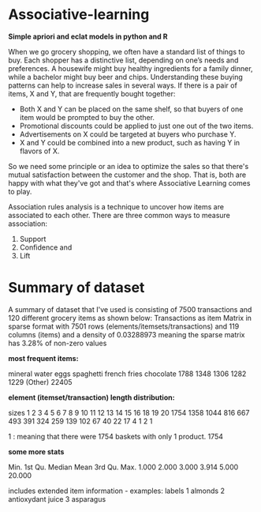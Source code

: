 # Associative-learning
**Simple apriori and eclat models in python and R** 

When we go grocery shopping, we often have a standard list of things to buy. Each shopper has a distinctive list, depending on one’s needs and preferences. A housewife might buy healthy ingredients for a family dinner, while a bachelor might buy beer and chips. Understanding these buying patterns can help to increase sales in several ways. If there is a pair of items, X and Y, that are frequently bought together:

* Both X and Y can be placed on the same shelf, so that buyers of one item would be prompted to buy the other.
* Promotional discounts could be applied to just one out of the two items.
* Advertisements on X could be targeted at buyers who purchase Y.
* X and Y could be combined into a new product, such as having Y in flavors of X.

So we need some principle or an idea to optimize the sales so that there's mutual satisfaction between the customer and the shop. That is, both are happy with what they've got and that's where Associative Learning comes to play.

Association rules analysis is a technique to uncover how items are associated to each other. There are three common ways to measure association:

1. Support
2. Confidence and 
3. Lift

# Summary of dataset #

A summary of dataset that I've used is consisting of 7500 transactions and 120 different grocery items as shown below:
Transactions as item
Matrix in sparse format with
 7501 rows (elements/itemsets/transactions) and
 119 columns (items) 
 and a density of 0.03288973 meaning the sparse matrix has 3.28% of non-zero values

**most frequent items:**

mineral water          eggs     spaghetti  french fries     chocolate 
         1788          1348          1306          1282          1229 
      (Other) 
        22405 

**element (itemset/transaction) length distribution:**

sizes
   1    2    3    4    5    6    7    8    9   10   11   12   13   14   15   16   18   19   20 
1754 1358 1044  816  667  493  391  324  259  139  102   67   40   22   17    4    1    2    1 

   1  : meaning that there were 1754 baskets with only 1 product. 
1754

**some more stats**

   Min. 1st Qu.  Median    Mean 3rd Qu.    Max. 
  1.000   2.000   3.000   3.914   5.000  20.000 

includes extended item information - examples:
             labels
1           almonds
2 antioxydant juice
3         asparagus

